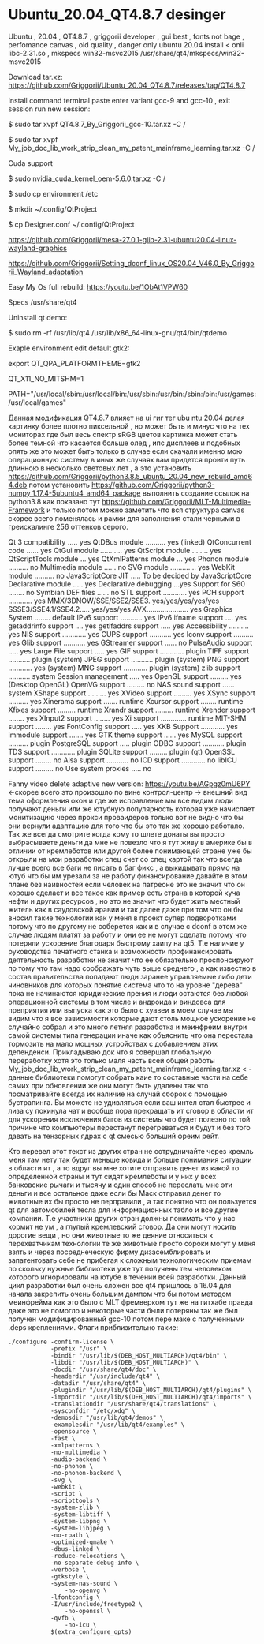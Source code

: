 # Ubuntu_20.04_QT4.8.7 desinger
Ubuntu , 20.04 , QT4.8.7 , griggorii developer , gui best , fonts not bage , perfomance canvas , old quality , danger only ubuntu 20.04 install < onli libc-2.31.so , mkspecs win32-msvc2015 /usr/share/qt4/mkspecs/win32-msvc2015 

Download tar.xz: https://github.com/Griggorii/Ubuntu_20.04_QT4.8.7/releases/tag/QT4.8.7

Install command terminal paste enter variant gcc-9 and gcc-10 , exit session run new session:

$ sudo tar xvpf QT4.8.7_By_Griggorii_gcc-10.tar.xz -C /

$ sudo tar xvpf My_job_doc_lib_work_strip_clean_my_patent_mainframe_learning.tar.xz -C /

Cuda support

$ sudo nvidia_cuda_kernel_oem-5.6.0.tar.xz -C /

$ sudo cp environment /etc

$ mkdir ~/.config/QtProject

$ cp Designer.conf ~/.config/QtProject

https://github.com/Griggorii/mesa-27.0.1-glib-2.31-ubuntu20.04-linux-wayland-graphics

https://github.com/Griggorii/Setting_dconf_linux_OS20.04_V46.0_By_Griggorii_Wayland_adaptation

Easy My Os full rebuild: https://youtu.be/1ObAt1VPW60

Specs /usr/share/qt4

Uninstall qt demo:

$ sudo rm -rf /usr/lib/qt4 /usr/lib/x86_64-linux-gnu/qt4/bin/qtdemo

Exaple environment edit default gtk2:

export QT_QPA_PLATFORMTHEME=gtk2

QT_X11_NO_MITSHM=1

PATH="/usr/local/sbin:/usr/local/bin:/usr/sbin:/usr/bin:/sbin:/bin:/usr/games:/usr/local/games"

Данная модификация QT4.8.7 влияет на ui гиг тег ubu ntu 20.04 делая картинку более плотно пиксельной , но может быть и минус что на тех мониторах где был весь спектр sRGB цветов картинка может стать более темной что касается больше олед , ипс дисплеев и подобных опять же это может быть только в случае если скачали именно мою операционную систему в иных же случаях вам придется проити путь длинною в несколько световых лет , а это установить https://github.com/Griggorii/python3.8.5_ubuntu_20.04_new_rebuild_amd64.deb потом установить https://github.com/Griggorii/python3-numpy_1.17.4-5ubuntu4_amd64_package выполнить создание ссылок на python3.8 как показано тут https://github.com/Griggorii/MLT-Multimedia-Framework и только потом можно заметить что вся структура canvas скорее всего поменялась и рамки для заполнения стали черными в греискалинге 256 оттенков серого.

Qt 3 compatibility ..... yes
QtDBus module .......... yes (linked)
QtConcurrent code ...... yes
QtGui module ........... yes
QtScript module ........ yes
QtScriptTools module ... yes
QtXmlPatterns module ... yes
Phonon module .......... no
Multimedia module ...... no
SVG module ............. yes
WebKit module .......... no
JavaScriptCore JIT ..... To be decided by JavaScriptCore
Declarative module ..... yes
Declarative debugging ...yes
Support for S60 ........ no
Symbian DEF files ...... no
STL support ............ yes
PCH support ............ yes
MMX/3DNOW/SSE/SSE2/SSE3. yes/yes/yes/yes/yes
SSSE3/SSE4.1/SSE4.2..... yes/yes/yes
AVX..................... yes
Graphics System ........ default
IPv6 support ........... yes
IPv6 ifname support .... yes
getaddrinfo support .... yes
getifaddrs support ..... yes
Accessibility .......... yes
NIS support ............ yes
CUPS support ........... yes
Iconv support .......... yes
Glib support ........... yes
GStreamer support ...... no
PulseAudio support ..... yes
Large File support ..... yes
GIF support ............ plugin
TIFF support ........... plugin (system)
JPEG support ........... plugin (system)
PNG support ............ yes (system)
MNG support ............ plugin (system)
zlib support ........... system
Session management ..... yes
OpenGL support ......... yes (Desktop OpenGL)
OpenVG support ......... no
NAS sound support ...... system
XShape support ......... yes
XVideo support ......... yes
XSync support .......... yes
Xinerama support ....... runtime
Xcursor support ........ runtime
Xfixes support ......... runtime
Xrandr support ......... runtime
Xrender support ........ yes
XInput2 support ........ yes
Xi support ............. runtime
MIT-SHM support ........ yes
FontConfig support ..... yes
XKB Support ............ yes
immodule support ....... yes
GTK theme support ...... yes
MySQL support .......... plugin
PostgreSQL support ..... plugin
ODBC support ........... plugin
TDS support ............ plugin
SQLite support ......... plugin (qt)
OpenSSL support ........ no 
Alsa support ........... no
ICD support ............ no
libICU support ......... no
Use system proxies ..... no

Fanny video delete adaptive new version: https://youtu.be/AGpgz0mU6PY <-скорее всего это произошло по вине контрол-центр -> внешний вид тема оформления окон и где же исправление мы все видим люди получают деньги или же ютубную популярность которая уже начисляет монитизацию через прокси проваидеров только вот не видно что бы они вернули адаптацию для того что бы это так же хорошо работало. Так же всегда смотрите когда кому то шлете донаты вы просто выбрасываете деньги да мне не повезло что я тут живу в америке бы в отличии от кремлеботов или другой более понимающей стране уже бы открыли на мои разработки спец счет со спец картой так что всегда лучше всего все баги не писать в баг фикс , а выкидывать прямо на ютуб что бы им урезали за не работу финансирование давайте в этом плане без наивностей если человек на патреоне это не значит что он хорошо сделает и все такое как пример есть страна в которой куча нефти и других ресурсов , но это не значит что будет жить местный житель как в саудовской аравии и так далее даже при том что он бы вносил такие технологии как у меня в проект супер подворотками потому что по другому не соберется как и в случае с dconf в этом же случае людям платят за работу и они ее не могут сделать потому что потеряли ускорение благодаря быстрому хаипу на qt5. Т.е наличие у руководства печатного станка и возможности профинансировать деятельность разработки не значит что ее обязательно проспонсируют по тому что там надо соображать чуть выше среднего , а как известно в состав правительства попадают люди заранее управляемые либо дети чиновников для которых понятие система что то на уровне "дерева" пока не начинаются юридические прения и люди остаются без любой операционной системы в том числе и андроида и виндовса для преприятия или выпуска как это было с хуавеи в моем случае мы видим что я все зависимости которые дают столь мощное ускорение не случайно собрал и это много летняя разработка и меинфреим внутри самой системы типа генерации иначе как объяснить что она перестала тормозить на мало мощных устройствах с добавлением этих депенденси. Прикладываю док что я совершал глобальную переработку хотя это только маля часть всей общей работы My_job_doc_lib_work_strip_clean_my_patent_mainframe_learning.tar.xz < - данные библиотеки помогут собрать каие то составные части на себе самих при обновлении же они могут быть удалены так что посматривайте всегда их наличие на случай сборок с помощью бустрапинга. Вы можете не удивляться если ваш интел стал быстрее и лиза су покинула чат и вообще пора прекращать ит сговор в области ит для ускорения исключения багов из системы что будет полезно по той причине что компьютеры перестанут перегреваться и будут и без того давать на тензорных ядрах с qt смесью больший фреим рейт. 


 Кто перевел этот текст из других стран не сотрудничайте через кремль меня там нету так будет меньше ковида и больше понимания ситуации в области ит , а то вдруг вы мне хотите отправить денег из какой то определенной страны и тут сидят кремлеботы и у них у всех банковские рычаги и тысячу и один способ не переслать мне эти деньги и все остальное даже если бы Маск отправил денег то животные их бы просто не перправили , а так понятно что он пользуется qt для автомобилей тесла для информационных табло и все другие компании. Т.е участники других стран должны понимать что у нас кормит не ум , а глупый кремлевский сговор. Да они могут носить дорогие вещи , но они животные то же деяние относиться к перехватчикам технологии те же животные просто сороки могут у меня взять и через посреднеческую фирму дизасемблировать и запатентовать себе не прибегая к сложным технологическим приемам по скольку нужные библиотеки уже тут получены тем человеком которого игнорировали на ютубе в течении всей разработки. Данный цикл разработки был очень сложен все qt4 пришлось в 16.04 для начала закрепить очень большим дампом что бы потом методом меинфрейма как это было с MLT фремверком тут же на гитхабе правда даже это не помогло и некоторые части были потеряны так же был получен модифицированный gcc-10 потом пере маке с полученными .deps креплениями. Флаги приблизительно такие:

	./configure -confirm-license \
	            -prefix "/usr" \
	            -bindir "/usr/lib/$(DEB_HOST_MULTIARCH)/qt4/bin" \
	            -libdir "/usr/lib/$(DEB_HOST_MULTIARCH)" \
	            -docdir "/usr/share/qt4/doc" \
	            -headerdir "/usr/include/qt4" \
	            -datadir "/usr/share/qt4" \
	            -plugindir "/usr/lib/$(DEB_HOST_MULTIARCH)/qt4/plugins" \
	            -importdir "/usr/lib/$(DEB_HOST_MULTIARCH)/qt4/imports" \
	            -translationdir "/usr/share/qt4/translations" \
	            -sysconfdir "/etc/xdg" \
	            -demosdir "/usr/lib/qt4/demos" \
	            -examplesdir "/usr/lib/qt4/examples" \
	            -opensource \
	            -fast \
	            -xmlpatterns \
	            -no-multimedia \
	            -audio-backend \
	            -no-phonon \
	            -no-phonon-backend \
	            -svg \
	            -webkit \
	            -script \
	            -scripttools \
	            -system-zlib \
	            -system-libtiff \
	            -system-libpng \
	            -system-libjpeg \
	            -no-rpath \
	            -optimized-qmake \
	            -dbus-linked \
	            -reduce-relocations \
	            -no-separate-debug-info \
	            -verbose \
	            -gtkstyle \
	            -system-nas-sound \
                    -no-openvg \
	            -lfontconfig \
	            -I/usr/include/freetype2 \
                    -no-openssl \
	            -qvfb \
                    -no-icu \
	            $(extra_configure_opts)
